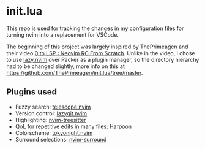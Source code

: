 # init.lua
This repo is used for tracking the changes in my configuration files for turning nvim into a replacement for VSCode.

The beginning of this project was largely inspired by ThePrimeagen and their video [0 to LSP : Neovim RC From Scratch](https://www.youtube.com/watch?v=w7i4amO_zaE).
Unlike in the video, I chose to use [lazy.nvim](https://github.com/folke/lazy.nvim) over Packer as a plugin manager, 
so the directory hierarchy had to be changed slightly, more info on this at https://github.com/ThePrimeagen/init.lua/tree/master.

## Plugins used
- Fuzzy search: [telescope.nvim](https://github.com/nvim-telescope/telescope.nvim)
- Version control: [lazygit.nvim](https://github.com/kdheepak/lazygit.nvim)
- Highlighting: [nvim-treesitter](https://github.com/nvim-treesitter/nvim-treesitter)
- QoL for repetitive edits in many files: [Harpoon](https://github.com/ThePrimeagen/harpoon/tree/harpoon2)
- Colorscheme: [tokyonight.nvim](https://github.com/folke/tokyonight.nvim)
- Surround selections: [nvim-surround](https://github.com/kylechui/nvim-surround)

